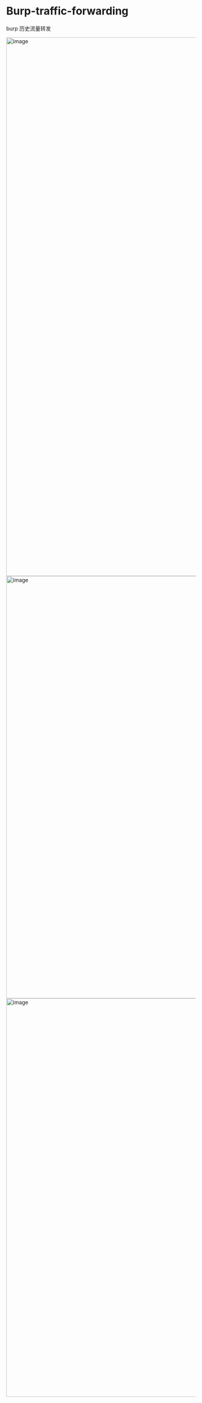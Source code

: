 # Burp-traffic-forwarding
burp 历史流量转发


<img width="1434" alt="image" src="https://github.com/user-attachments/assets/eddb922a-e9ba-4b40-baac-b8303e219543">

<img width="1124" alt="image" src="https://github.com/user-attachments/assets/69f6c129-aee4-4799-9208-5cb9ada2bd8a">

<img width="1061" alt="image" src="https://github.com/user-attachments/assets/9191e263-fdf3-42e0-b8a4-687b51a02642">


